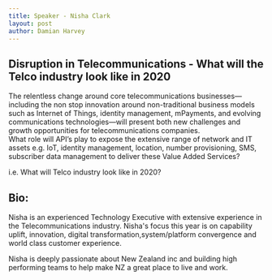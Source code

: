 ```yaml
---
title: Speaker - Nisha Clark
layout: post
author: Damian Harvey
---
```


## Disruption in Telecommunications - What will the Telco industry look like in 2020
 
The relentless change around core telecommunications businesses—including the non stop innovation around non-traditional business models such as Internet of Things, identity management, mPayments, and evolving communications technologies—will present both new challenges and growth opportunities for telecommunications companies.  
What role will API’s play to expose the extensive range of network and IT assets e.g. IoT, identity management, location, number provisioning, SMS, subscriber data management to deliver these Value Added Services?

i.e. What will Telco industry look like in 2020?

## Bio:

Nisha is an experienced Technology Executive with extensive experience in the Telecommunications industry.  Nisha's focus this year is on capability uplift,  innovation, digital transformation,system/platform convergence and world class customer experience.

Nisha is deeply passionate about New Zealand inc and building high performing teams to help make NZ a great place to live and work.


